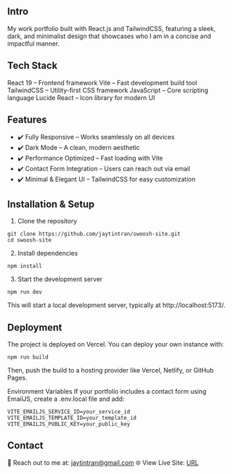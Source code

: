 ## Intro

My work portfolio built with React.js and TailwindCSS, featuring a sleek, dark, and minimalist design that showcases who I am in a concise and impactful manner.

## Tech Stack

React 19 – Frontend framework
Vite – Fast development build tool
TailwindCSS – Utility-first CSS framework
JavaScript – Core scripting language
Lucide React – Icon library for modern UI

## Features

- ✔️ Fully Responsive – Works seamlessly on all devices
- ✔️ Dark Mode – A clean, modern aesthetic
- ✔️ Performance Optimized – Fast loading with Vite
- ✔️ Contact Form Integration – Users can reach out via email
- ✔️ Minimal & Elegant UI – TailwindCSS for easy customization

## Installation & Setup

1. Clone the repository

```
git clone https://github.com/jaytintran/swoosh-site.git
cd swoosh-site
```

2. Install dependencies

```
npm install
```

3. Start the development server

```
npm run dev
```

This will start a local development server, typically at http://localhost:5173/.

## Deployment

The project is deployed on Vercel. You can deploy your own instance with:

```
npm run build
```

Then, push the build to a hosting provider like Vercel, Netlify, or GitHub Pages.

Environment Variables
If your portfolio includes a contact form using EmailJS, create a .env.local file and add:

```
VITE_EMAILJS_SERVICE_ID=your_service_id
VITE_EMAILJS_TEMPLATE_ID=your_template_id
VITE_EMAILJS_PUBLIC_KEY=your_public_key
```

## Contact

📧 Reach out to me at: jaytintran@gmail.com
🌐 View Live Site: [URL](https://tintran-portfolio.vercel.app/)
